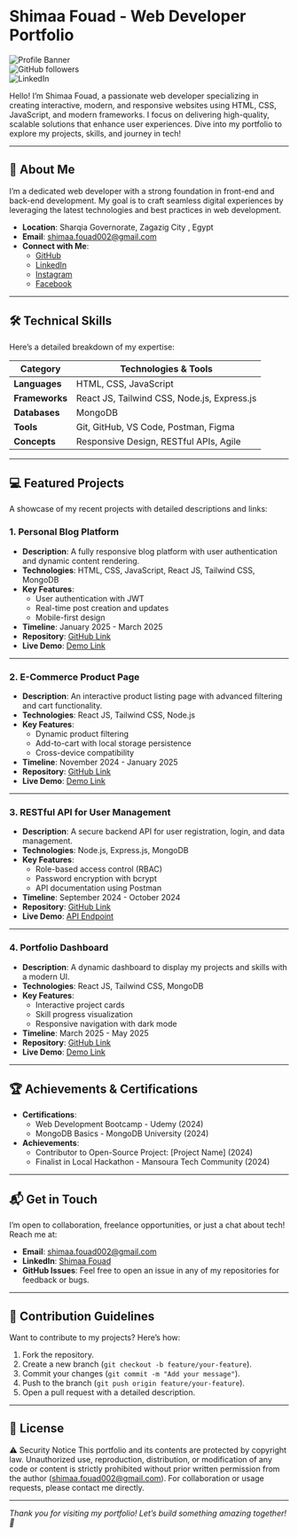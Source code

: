 # Shimaa Fouad - Web Developer Portfolio

![Profile Banner](https://img.shields.io/badge/Welcome%20to%20My%20Portfolio-blue?style=for-the-badge&logo=github)  
![GitHub followers](https://img.shields.io/github/followers/shimaaf0uad?label=Follow%20Me&style=social)  
![LinkedIn](https://img.shields.io/badge/LinkedIn-Connect-blue?style=social&logo=linkedin)

Hello! I’m Shimaa Fouad, a passionate web developer specializing in creating interactive, modern, and responsive websites using HTML, CSS, JavaScript, and modern frameworks. I focus on delivering high-quality, scalable solutions that enhance user experiences. Dive into my portfolio to explore my projects, skills, and journey in tech!

---

## 📖 About Me

I’m a dedicated web developer with a strong foundation in front-end and back-end development. My goal is to craft seamless digital experiences by leveraging the latest technologies and best practices in web development.

- **Location**: Sharqia Governorate, Zagazig City , Egypt  
- **Email**: shimaa.fouad002@gmail.com  
- **Connect with Me**:  
  - [GitHub](https://github.com/shimaaf0uad)  
  - [LinkedIn](https://www.linkedin.com/in/shimaafouad/)  
  - [Instagram](https://www.instagram.com/shimaaabdo705/)  
  - [Facebook](https://web.facebook.com/hwr.yn.254273)  

---

## 🛠️ Technical Skills

Here’s a detailed breakdown of my expertise:

| **Category**          | **Technologies & Tools**                     |
|-----------------------|----------------------------------------------|
| **Languages**         | HTML, CSS, JavaScript                       |
| **Frameworks**        | React JS, Tailwind CSS, Node.js, Express.js |
| **Databases**         | MongoDB                                     |
| **Tools**             | Git, GitHub, VS Code, Postman, Figma        |
| **Concepts**          | Responsive Design, RESTful APIs, Agile      |

---

## 💻 Featured Projects

A showcase of my recent projects with detailed descriptions and links:

### 1. Personal Blog Platform  
- **Description**: A fully responsive blog platform with user authentication and dynamic content rendering.  
- **Technologies**: HTML, CSS, JavaScript, React JS, Tailwind CSS, MongoDB  
- **Key Features**:  
  - User authentication with JWT  
  - Real-time post creation and updates  
  - Mobile-first design  
- **Timeline**: January 2025 - March 2025  
- **Repository**: [GitHub Link](https://github.com/shimaaf0uad/personal-blog)  
- **Live Demo**: [Demo Link](https://shimaaf0uad.github.io/personal-blog)  

---

### 2. E-Commerce Product Page  
- **Description**: An interactive product listing page with advanced filtering and cart functionality.  
- **Technologies**: React JS, Tailwind CSS, Node.js  
- **Key Features**:  
  - Dynamic product filtering  
  - Add-to-cart with local storage persistence  
  - Cross-device compatibility  
- **Timeline**: November 2024 - January 2025  
- **Repository**: [GitHub Link](https://github.com/shimaaf0uad/ecommerce-product-page)  
- **Live Demo**: [Demo Link](https://shimaaf0uad.github.io/ecommerce-product-page)  

---

### 3. RESTful API for User Management  
- **Description**: A secure backend API for user registration, login, and data management.  
- **Technologies**: Node.js, Express.js, MongoDB  
- **Key Features**:  
  - Role-based access control (RBAC)  
  - Password encryption with bcrypt  
  - API documentation using Postman  
- **Timeline**: September 2024 - October 2024  
- **Repository**: [GitHub Link](https://github.com/shimaaf0uad/user-management-api)  
- **Live Demo**: [API Endpoint](https://user-management-api.shimaaf0uad.com)  

---

### 4. Portfolio Dashboard  
- **Description**: A dynamic dashboard to display my projects and skills with a modern UI.  
- **Technologies**: React JS, Tailwind CSS, MongoDB  
- **Key Features**:  
  - Interactive project cards  
  - Skill progress visualization  
  - Responsive navigation with dark mode  
- **Timeline**: March 2025 - May 2025  
- **Repository**: [GitHub Link](https://github.com/shimaaf0uad/portfolio-dashboard)  
- **Live Demo**: [Demo Link](https://shimaaf0uad.github.io/portfolio-dashboard)  

---

## 🏆 Achievements & Certifications

- **Certifications**:  
  - Web Development Bootcamp - Udemy (2024)  
  - MongoDB Basics - MongoDB University (2024)  
- **Achievements**:  
  - Contributor to Open-Source Project: [Project Name] (2024)  
  - Finalist in Local Hackathon - Mansoura Tech Community (2024)  

---

## 📬 Get in Touch

I’m open to collaboration, freelance opportunities, or just a chat about tech! Reach me at:  
- **Email**: shimaa.fouad002@gmail.com  
- **LinkedIn**: [Shimaa Fouad](https://www.linkedin.com/in/shimaafouad/)  
- **GitHub Issues**: Feel free to open an issue in any of my repositories for feedback or bugs.  

---

## 🤝 Contribution Guidelines

Want to contribute to my projects? Here’s how:  
1. Fork the repository.  
2. Create a new branch (`git checkout -b feature/your-feature`).  
3. Commit your changes (`git commit -m "Add your message"`).  
4. Push to the branch (`git push origin feature/your-feature`).  
5. Open a pull request with a detailed description.  

---

## 📜 License
⚠️ Security Notice
This portfolio and its contents are protected by copyright law. Unauthorized use, reproduction, distribution, or modification of any code or content is strictly prohibited without prior written permission from the author (shimaa.fouad002@gmail.com). For collaboration or usage requests, please contact me directly.

---
*Thank you for visiting my portfolio! Let’s build something amazing together! 🚀*

